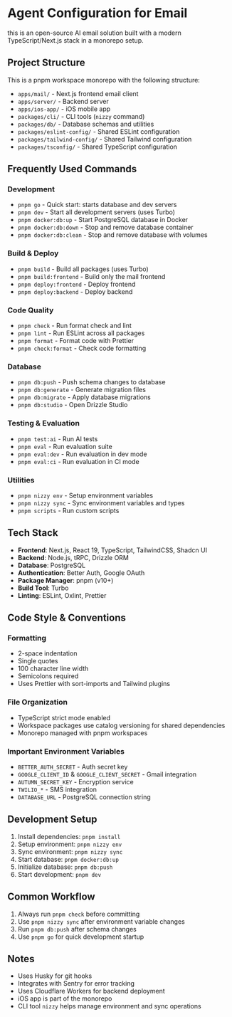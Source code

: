 # Agent Configuration for Email

this is an open-source AI email solution built with a modern TypeScript/Next.js stack in a monorepo setup.

## Project Structure

This is a pnpm workspace monorepo with the following structure:
- `apps/mail/` - Next.js frontend email client
- `apps/server/` - Backend server
- `apps/ios-app/` - iOS mobile app
- `packages/cli/` - CLI tools (`nizzy` command)
- `packages/db/` - Database schemas and utilities
- `packages/eslint-config/` - Shared ESLint configuration
- `packages/tailwind-config/` - Shared Tailwind configuration
- `packages/tsconfig/` - Shared TypeScript configuration

## Frequently Used Commands

### Development
- `pnpm go` - Quick start: starts database and dev servers
- `pnpm dev` - Start all development servers (uses Turbo)
- `pnpm docker:db:up` - Start PostgreSQL database in Docker
- `pnpm docker:db:down` - Stop and remove database container
- `pnpm docker:db:clean` - Stop and remove database with volumes

### Build & Deploy
- `pnpm build` - Build all packages (uses Turbo)
- `pnpm build:frontend` - Build only the mail frontend
- `pnpm deploy:frontend` - Deploy frontend
- `pnpm deploy:backend` - Deploy backend

### Code Quality
- `pnpm check` - Run format check and lint
- `pnpm lint` - Run ESLint across all packages
- `pnpm format` - Format code with Prettier
- `pnpm check:format` - Check code formatting

### Database
- `pnpm db:push` - Push schema changes to database
- `pnpm db:generate` - Generate migration files
- `pnpm db:migrate` - Apply database migrations
- `pnpm db:studio` - Open Drizzle Studio

### Testing & Evaluation
- `pnpm test:ai` - Run AI tests
- `pnpm eval` - Run evaluation suite
- `pnpm eval:dev` - Run evaluation in dev mode
- `pnpm eval:ci` - Run evaluation in CI mode

### Utilities
- `pnpm nizzy env` - Setup environment variables
- `pnpm nizzy sync` - Sync environment variables and types
- `pnpm scripts` - Run custom scripts

## Tech Stack

- **Frontend**: Next.js, React 19, TypeScript, TailwindCSS, Shadcn UI
- **Backend**: Node.js, tRPC, Drizzle ORM
- **Database**: PostgreSQL
- **Authentication**: Better Auth, Google OAuth
- **Package Manager**: pnpm (v10+)
- **Build Tool**: Turbo
- **Linting**: ESLint, Oxlint, Prettier

## Code Style & Conventions

### Formatting
- 2-space indentation
- Single quotes
- 100 character line width
- Semicolons required
- Uses Prettier with sort-imports and Tailwind plugins

### File Organization
- TypeScript strict mode enabled
- Workspace packages use catalog versioning for shared dependencies
- Monorepo managed with pnpm workspaces

### Important Environment Variables
- `BETTER_AUTH_SECRET` - Auth secret key
- `GOOGLE_CLIENT_ID` & `GOOGLE_CLIENT_SECRET` - Gmail integration
- `AUTUMN_SECRET_KEY` - Encryption service
- `TWILIO_*` - SMS integration
- `DATABASE_URL` - PostgreSQL connection string

## Development Setup

1. Install dependencies: `pnpm install`
2. Setup environment: `pnpm nizzy env`
3. Sync environment: `pnpm nizzy sync`
4. Start database: `pnpm docker:db:up`
5. Initialize database: `pnpm db:push`
6. Start development: `pnpm dev`

## Common Workflow

1. Always run `pnpm check` before committing
2. Use `pnpm nizzy sync` after environment variable changes
3. Run `pnpm db:push` after schema changes
4. Use `pnpm go` for quick development startup

## Notes

- Uses Husky for git hooks
- Integrates with Sentry for error tracking
- Uses Cloudflare Workers for backend deployment
- iOS app is part of the monorepo
- CLI tool `nizzy` helps manage environment and sync operations
